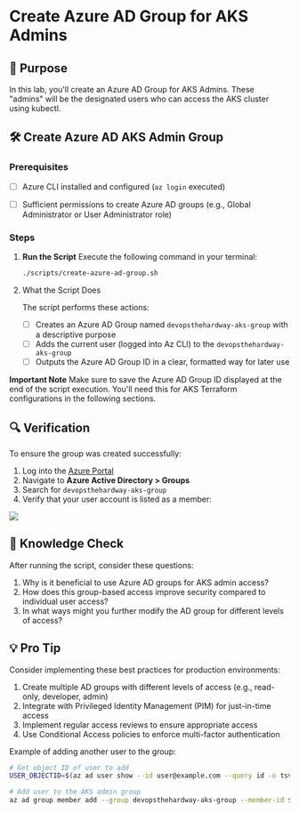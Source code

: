 # Create Azure AD Group for AKS Admins

## 🎯 Purpose
In this lab, you'll create an Azure AD Group for AKS Admins. These "admins" will be the designated users who can access the AKS cluster using kubectl.

## 🛠️ Create Azure AD AKS Admin Group

### Prerequisites
- [ ] Azure CLI installed and configured (`az login` executed)
- [ ] Sufficient permissions to create Azure AD groups (e.g., Global Administrator or User Administrator role)


### Steps

1. **Run the Script**
   Execute the following command in your terminal:
   ```bash
   ./scripts/create-azure-ad-group.sh
   ```
2. What the Script Does

    The script performs these actions:
    - [ ] Creates an Azure AD Group named `devopsthehardway-aks-group` with a descriptive purpose
    - [ ] Adds the current user (logged into Az CLI) to the `devopsthehardway-aks-group`
    - [ ] Outputs the Azure AD Group ID in a clear, formatted way for later use

**Important Note**
Make sure to save the Azure AD Group ID displayed at the end of the script execution. You'll need this for AKS Terraform configurations in the following sections.

## 🔍 Verification
To ensure the group was created successfully:
1. Log into the [Azure Portal](https://portal.azure.com)
2. Navigate to **Azure Active Directory > Groups**
3. Search for `devopsthehardway-aks-group`
4. Verify that your user account is listed as a member:

![](images/azure-ad-group.png)

## 🧠 Knowledge Check
After running the script, consider these questions:
1. Why is it beneficial to use Azure AD groups for AKS admin access?
2. How does this group-based access improve security compared to individual user access?
3. In what ways might you further modify the AD group for different levels of access?

## 💡 Pro Tip
Consider implementing these best practices for production environments:
1. Create multiple AD groups with different levels of access (e.g., read-only, developer, admin)
2. Integrate with Privileged Identity Management (PIM) for just-in-time access
3. Implement regular access reviews to ensure appropriate access
4. Use Conditional Access policies to enforce multi-factor authentication

Example of adding another user to the group:
```bash
# Get object ID of user to add
USER_OBJECTID=$(az ad user show --id user@example.com --query id -o tsv)

# Add user to the AKS admin group
az ad group member add --group devopsthehardway-aks-group --member-id $USER_OBJECTID
```
